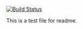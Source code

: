 [![Build Status](http://ec2-3-109-19-46.ap-south-1.compute.amazonaws.com/jenkins/buildStatus/icon?job=pipeline-git-challenge-aws)](http://ec2-3-109-19-46.ap-south-1.compute.amazonaws.com/job/pipeline-git-challenge-aws/) 

This is a test file for readme.
